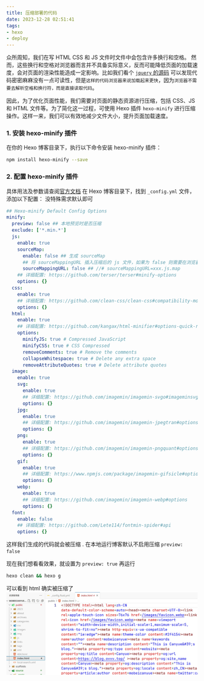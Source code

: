 ```yaml
---
title: 压缩部署的代码
date: 2023-12-28 02:51:41
tags:
- hexo
- deploy
---
```

众所周知，我们在写 HTML CSS 和 JS 文件时文件中会包含许多换行和空格。
然而，这些换行和空格对浏览器而言并不具备实际意义，反而可能降低页面的加载速度，会对页面的渲染性能造成一定影响。比如我们看个 
[`jquery` 的源码](https://lib.baomitu.com/jquery/3.6.4/jquery.min.js)
可以发现代码密密麻麻没有一点可读性，但是`这样的代码浏览器来说加载起来更快`，因为`浏览器不需要去解析空格和换行符，而是直接读取代码`。

因此，为了优化页面性能，我们需要对页面的静态资源进行压缩，包括 CSS、JS 和 HTML 文件等。为了简化这一过程，可使用 Hexo 插件 `hexo-minify` 进行压缩操作。这样一来，我们可以有效地减少文件大小，提升页面加载速度。

### 1. 安装 hexo-minify 插件

在你的 Hexo 博客目录下，执行以下命令安装 hexo-minify 插件：
```bash
npm install hexo-minify --save
```

### 2. 配置 hexo-minify 插件
具体用法及参数请查阅[官方文档](https://github.com/Lete114/hexo-minify#readme)
在 Hexo 博客目录下，找到 `_config.yml` 文件，添加以下配置：
没特殊需求默认即可
```yml
## Hexo-minify Default Config Options
minify:
  preview: false ## 本地预览时是否压缩
  exclude: ['*.min.*']
  js:
    enable: true
    sourceMap:
      enable: false ## 生成 sourceMap
      ## 将 sourceMappingURL 插入压缩后的 js 文件，如果为 false 则需要在浏览器开发者工具中手动添加 sourceMap
      sourceMappingURL: false ## //# sourceMappingURL=xxx.js.map
    ## 详细配置: https://github.com/terser/terser#minify-options
    options: {}
  css:
    enable: true
    ## 详细配置: https://github.com/clean-css/clean-css#compatibility-modes
    options: {}
  html:
    enable: true
    ## 详细配置: https://github.com/kangax/html-minifier#options-quick-reference
    options:
      minifyJS: true # Compressed JavaScript
      minifyCSS: true # CSS Compressed
      removeComments: true # Remove the comments
      collapseWhitespace: true # Delete any extra space
      removeAttributeQuotes: true # Delete attribute quotes
  image:
    enable: true
    svg:
      enable: true
      ## 详细配置: https://github.com/imagemin/imagemin-svgo#imageminsvgooptionsbuffer
      options: {}
    jpg:
      enable: true
      ## 详细配置: https://github.com/imagemin/imagemin-jpegtran#options
      options: {}
    png:
      enable: true
      ## 详细配置: https://github.com/imagemin/imagemin-pngquant#options
      options: {}
    gif:
      enable: true
      ## 详细配置: https://www.npmjs.com/package/imagemin-gifsicle#options
      options: {}
    webp:
      enable: true
      ## 详细配置: https://github.com/imagemin/imagemin-webp#options
      options: {}
  font:
    enable: false
    ## 详细配置: https://github.com/Lete114/fontmin-spider#api
    options: {}
```

这样我们生成的代码就会被压缩 .
在本地运行博客默认不启用压缩 `preview: false`

现在我们想看看效果，就设置为 `preview: true`
再运行
```bash
hexo clean && hexo g
```
可以看到 html 确实被压缩了
![压缩后](../images/Compress-deploy-code-size/after.webp)
